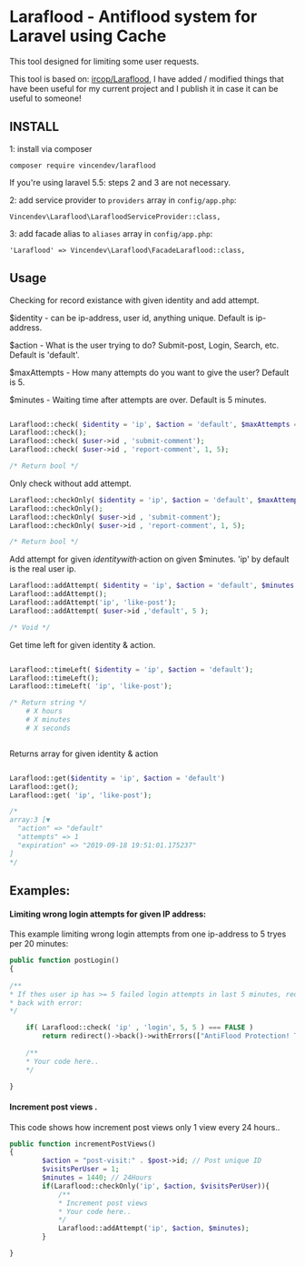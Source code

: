 # Laraflood - Antiflood system for Laravel using Cache

This tool designed for limiting some user requests.

This tool is based on: [ircop/Laraflood](https://github.com/ircop/antiflood), I have added / modified things that have been useful for my current project and I publish it in case it can be useful to someone!



## INSTALL

1: install via composer

```
composer require vincendev/laraflood
```
If you're using laravel 5.5: steps 2 and 3 are not necessary.

2: add service provider to `providers` array in `config/app.php`:
```
Vincendev\Laraflood\LarafloodServiceProvider::class,
```

3: add facade alias to `aliases` array in `config/app.php`:
```
'Laraflood' => Vincendev\Laraflood\FacadeLaraflood::class,
```



## Usage

Checking for record existance with given identity and add attempt.

$identity - can be ip-address, user id, anything unique. Default is ip-address.

$action - What is the user trying to do?  Submit-post, Login, Search, etc. Default is 'default'.

$maxAttempts - How many attempts do you want to give the user? Default is 5.

$minutes - Waiting time after attempts are over. Default is 5 minutes.


```php

Laraflood::check( $identity = 'ip', $action = 'default', $maxAttempts = 5, $minutes = 5 );
Laraflood::check();
Laraflood::check( $user->id , 'submit-comment');
Laraflood::check( $user->id , 'report-comment', 1, 5);

/* Return bool */

```
Only check without add attempt.
```php
Laraflood::checkOnly( $identity = 'ip', $action = 'default', $maxAttempts = 5, $minutes = 5 );
Laraflood::checkOnly();
Laraflood::checkOnly( $user->id , 'submit-comment');
Laraflood::checkOnly( $user->id , 'report-comment', 1, 5);

/* Return bool */

```


Add attempt for given $identity with ·$action on given $minutes.
'ip' by default is the real user ip.
```php
Laraflood::addAttempt( $identity = 'ip', $action = 'default', $minutes = 5 );
Laraflood::addAttempt();
Laraflood::addAttempt('ip', 'like-post');
Laraflood::addAttempt( $user->id ,'default', 5 );

/* Void */

```

Get time left for given identity & action.
```php

Laraflood::timeLeft( $identity = 'ip', $action = 'default');
Laraflood::timeLeft();
Laraflood::timeLeft( 'ip', 'like-post');

/* Return string */
	# X hours
	# X minutes
	# X seconds



```

Returns array for given identity & action
```php

Laraflood::get($identity = 'ip', $action = 'default')
Laraflood::get();
Laraflood::get( 'ip', 'like-post');

/*
array:3 [▼
  "action" => "default"
  "attempts" => 1
  "expiration" => "2019-09-18 19:51:01.175237"
]
*/

```


## Examples:

#### Limiting wrong login attempts for given IP address:


This example limiting wrong login attempts from one ip-address to 5 tryes per 20 minutes:

```php
public function postLogin()
{
	
/**
* If thes user ip has >= 5 failed login attempts in last 5 minutes, redirect user
* back with error:
*/

	if( Laraflood::check( 'ip' , 'login', 5, 5 ) === FALSE )
		return redirect()->back()->withErrors(["AntiFlood Protection! Try again in ".Laraflood::timeLeft('ip','login')." ."]);
	
	/**
	* Your code here..
	*/

}
```


#### Increment post views .

This code shows how increment post views only 1 view every 24 hours..
```php
public function incrementPostViews()
{
		$action = "post-visit:" . $post->id; // Post unique ID
		$visitsPerUser = 1;
		$minutes = 1440; // 24Hours
        if(Laraflood::checkOnly('ip', $action, $visitsPerUser)){
			/**
			* Increment post views
			* Your code here..
			*/
			Laraflood::addAttempt('ip', $action, $minutes);
        }

}
```

